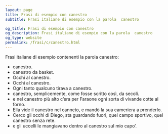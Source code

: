 ```yaml
---
layout: page
title: Frasi di esempio con canestro 
subtitle: Frasi italiane di esempio con la parola  canestro

og_title: Frasi di esempio con canestro 
og_description: Frasi italiane di esempio con la parola  canestro
og_type: website
permalink: /frasi/c/canestro.html
---
```


Frasi italiane di esempio contenenti la parola canestro:


- canestro.
- canestro da basket.
- Occhi al canestro.
- Occhi al canestro.
- Ogni tanto qualcuno tirava a canestro.
- canestro, semplicemente, come fosse scritto così, da secoli.
- e nel canestro più alto c’era per Faraone ogni sorta di vivande cotte al forno.
- Ella vide il canestro nel canneto, e mandò la sua cameriera a prenderlo.
- Cerco gli occhi di Diego, sta guardando fuori, quel campo sportivo, quel canestro senza rete.
- e gli uccelli le mangiavano dentro al canestro sul mio capo’.
